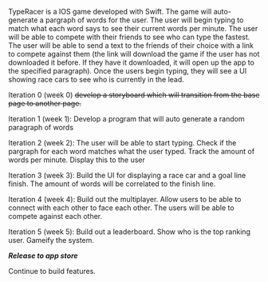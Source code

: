 TypeRacer is a IOS game developed with Swift. The game will auto-generate a pargraph of words for the user. The user will begin typing to match what each word says to see their current words per minute. The user will be able to compete with their friends to see who can type the fastest. The user will be able to send a text to the friends of their choice with a link to compete against them (the link will download the game if the user has not downloaded it before. If they have it downloaded, it will open up the app to the specified paragraph). Once the users begin typing, they will see a UI showing race cars to see who is currently in the lead.


Iteration 0 (week 0) ~~develop a storyboard which will transition from the base page to another page.~~

Iteration 1 (week 1): Develop a program that will auto generate a random paragraph of words

Iteration 2 (week 2): The user will be able to start typing. Check if the pargraph for each word matches what the user typed. Track the amount of words per minute. Display this to the user

Iteration 3 (week 3): Build the UI for displaying a race car and a goal line finish. The amount of words will be correlated to the finish line.

Iteration 4 (week 4): Build out the multiplayer. Allow users to be able to connect with each other to face each other. The users will be able to compete against each other.

Iteration 5 (week 5): Build out a leaderboard. Show who is the top ranking user. Gameify the system.

***Release to app store***

Continue to build features.
